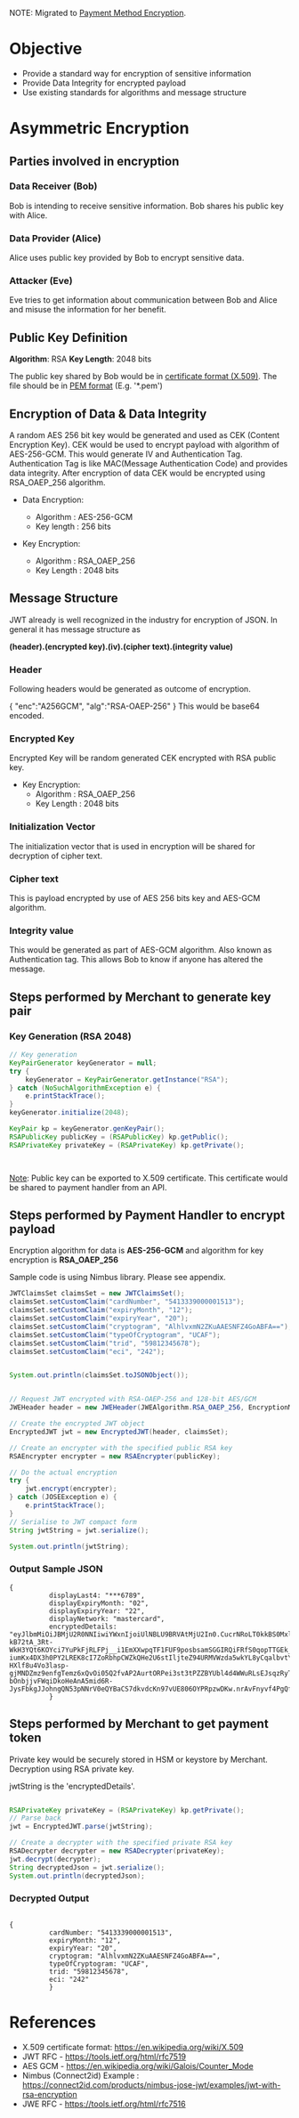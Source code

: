 NOTE: Migrated to [Payment Method Encryption](https://rawgit.com/w3c/webpayments-crypto/gh-pages/index.html).

# Objective

* Provide a standard way for encryption of sensitive information
* Provide Data Integrity for encrypted payload
* Use existing standards for algorithms and message structure

# Asymmetric Encryption

## **Parties involved in encryption**

### Data Receiver (Bob)

Bob is intending to receive sensitive information. Bob shares his public key with Alice.

### Data Provider (Alice)

Alice uses public key provided by Bob to encrypt sensitive data.

### Attacker (Eve)

Eve tries to get information about communication between Bob and Alice and misuse the information for her benefit.

## **Public Key Definition**

**Algorithm**: RSA
**Key Length**: 2048 bits

The public key shared by Bob would be in [certificate format (X.509)](https://en.wikipedia.org/wiki/X.509). The file should be in [PEM format](https://tools.ietf.org/html/rfc7468) (E.g. '*.pem')

## **Encryption of Data & Data Integrity**

A random AES 256 bit key would be generated and used as CEK (Content Encryption Key). CEK would be used to encrypt payload with algorithm of AES-256-GCM. This would generate IV and Authentication Tag. Authentication Tag is like MAC(Message Authentication Code) and provides data integrity. After encryption of data CEK would be encrypted using RSA_OAEP_256 algorithm.

* Data Encryption:
  * Algorithm : AES-256-GCM
  * Key length : 256 bits

* Key Encryption:
  * Algorithm : RSA_OAEP_256
  * Key Length : 2048 bits



## **Message Structure**

  JWT already is well recognized in the industry for encryption of JSON.
  In general it has message structure as

  **(header).(encrypted key).(iv).(cipher text).(integrity value)**

### Header
  Following headers would be generated as outcome of encryption.

  { "enc":"A256GCM",
    "alg":"RSA-OAEP-256"
  }
  This would be base64 encoded.

### Encrypted Key

  Encrypted Key will be random generated CEK encrypted with RSA public key.

  * Key Encryption:
    * Algorithm : RSA_OAEP_256
    * Key Length : 2048 bits

### Initialization Vector

  The initialization vector that is used in encryption will be shared for decryption of cipher text.

### Cipher text

  This is payload encrypted by use of AES 256 bits key and AES-GCM algorithm.

### Integrity value

  This would be generated as part of AES-GCM algorithm. Also known as Authentication tag. This allows Bob to know if anyone has altered the message.







## Steps performed by Merchant to generate key pair

### Key Generation (RSA 2048)

``` java
// Key generation
KeyPairGenerator keyGenerator = null;
try {
    keyGenerator = KeyPairGenerator.getInstance("RSA");
} catch (NoSuchAlgorithmException e) {
    e.printStackTrace();
}
keyGenerator.initialize(2048);

KeyPair kp = keyGenerator.genKeyPair();
RSAPublicKey publicKey = (RSAPublicKey) kp.getPublic();
RSAPrivateKey privateKey = (RSAPrivateKey) kp.getPrivate();




```
<u>Note</u>: Public key can be exported to X.509 certificate. This certificate would be shared to payment handler from an API.

## Steps performed by Payment Handler to encrypt payload

Encryption algorithm for data is <b>AES-256-GCM</b> and algorithm for key encryption is <b>RSA_OAEP_256</b>

Sample code is using Nimbus library. Please see appendix.

```java
JWTClaimsSet claimsSet = new JWTClaimsSet();
claimsSet.setCustomClaim("cardNumber", "5413339000001513");
claimsSet.setCustomClaim("expiryMonth", "12");
claimsSet.setCustomClaim("expiryYear", "20");
claimsSet.setCustomClaim("cryptogram", "AlhlvxmN2ZKuAAESNFZ4GoABFA==");
claimsSet.setCustomClaim("typeOfCryptogram", "UCAF");
claimsSet.setCustomClaim("trid", "59812345678");
claimsSet.setCustomClaim("eci", "242");


System.out.println(claimsSet.toJSONObject());


// Request JWT encrypted with RSA-OAEP-256 and 128-bit AES/GCM
JWEHeader header = new JWEHeader(JWEAlgorithm.RSA_OAEP_256, EncryptionMethod.A256GCM);

// Create the encrypted JWT object
EncryptedJWT jwt = new EncryptedJWT(header, claimsSet);

// Create an encrypter with the specified public RSA key
RSAEncrypter encrypter = new RSAEncrypter(publicKey);

// Do the actual encryption
try {
    jwt.encrypt(encrypter);
} catch (JOSEException e) {
    e.printStackTrace();
}
// Serialise to JWT compact form
String jwtString = jwt.serialize();

System.out.println(jwtString);

```

### Output Sample JSON
```
{
          displayLast4: "***6789",
          displayExpiryMonth: "02",
          displayExpiryYear: "22",
          displayNetwork: "mastercard",
          encryptedDetails: "eyJlbmMiOiJBMjU2R0NNIiwiYWxnIjoiUlNBLU9BRVAtMjU2In0.CucrNRoLT0kkBS0MxlGq9_HsPwX_ggJ8p-kB72tA_3Rt-WkH3YQt6KOYci7YuPkFjRLFPj__i1EmXXwpqTF1FUF9posbsamSGGIRQiFRfS0qopTTGEk_aWK0ngxe5T3O8Y8m7MsZnwTdlO945u13Q2brWnsHa2yY_NyRdXXNo2FmkSurvR7DGR8A00UYlCweQOius0u2YQ8Gy93OrvZAQm7qBwFG8Lf9rDadCUdZPeDIM1iUKBwaylOYS_xkISVKJhdnw59RQGl-iumKx4DX3h0PY2LREK8cI7ZoRbhpCWZkQHe2U6stIljteZ94URMVWzda5wkYL8yCqalbvtYbJA.QSfbdD74z2tn7xXr.9zNqMmvYDh9fVwjVGPzQGM9KveFxZP-HXlf8u4Vo3lasp-gjMNDZmz9enfgTemz6xQvOi05Q2fvAP2AurtORPei3st3tPZZBYUbl4d4WWuRLsEJsqzRyT7WRfqSramV8IhDUXG0TKxg1hg_008g-bOnbjjvFWqiDkoHeAnA5mid6R-JysFbkgJJohngQN53pNNrV0eQYBaCS7dkvdcKn97vUE806OYPRpzwDKw.nrAvFnyvf4PgQfPJ8RDmYA",
          }

```

## Steps performed by Merchant to get payment token


Private key would be securely stored in HSM or keystore by Merchant. Decryption using RSA private key.

jwtString is the 'encryptedDetails'.

```java

RSAPrivateKey privateKey = (RSAPrivateKey) kp.getPrivate();
// Parse back
jwt = EncryptedJWT.parse(jwtString);

// Create a decrypter with the specified private RSA key
RSADecrypter decrypter = new RSADecrypter(privateKey);
jwt.decrypt(decrypter);
String decryptedJson = jwt.serialize();
System.out.println(decryptedJson);

```
### Decrypted Output

```

{
          cardNumber: "5413339000001513",
          expiryMonth: "12",
          expiryYear: "20",
          cryptogram: "AlhlvxmN2ZKuAAESNFZ4GoABFA==",
          typeOfCryptogram: "UCAF",
          trid: "59812345678",
          eci: "242" 
          }

```







# References

* X.509 certificate format: https://en.wikipedia.org/wiki/X.509
* JWT RFC - https://tools.ietf.org/html/rfc7519
* AES GCM - https://en.wikipedia.org/wiki/Galois/Counter_Mode
* Nimbus (Connect2id) Example : https://connect2id.com/products/nimbus-jose-jwt/examples/jwt-with-rsa-encryption
* JWE RFC - https://tools.ietf.org/html/rfc7516
